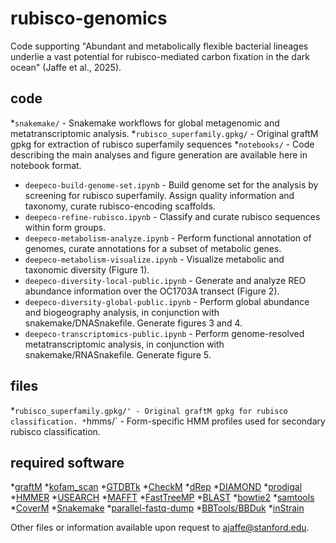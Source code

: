 # rubisco-genomics

Code supporting "Abundant and metabolically flexible bacterial lineages underlie a vast  potential for rubisco-mediated carbon fixation in the dark ocean" (Jaffe et al., 2025).

## code

*`snakemake/` - Snakemake workflows for global metagenomic and metatranscriptomic analysis.
*`rubisco_superfamily.gpkg/` - Original graftM gpkg for extraction of rubisco superfamily sequences
*`notebooks/` - Code describing the main analyses and figure generation are available here in notebook format.
   * `deepeco-build-genome-set.ipynb` - Build genome set for the analysis by screening for rubisco superfamily. Assign quality information and taxonomy, curate rubisco-encoding scaffolds.
   * `deepeco-refine-rubisco.ipynb` - Classify and curate rubisco sequences within form groups.
   * `deepeco-metabolism-analyze.ipynb` - Perform functional annotation of genomes, curate annotations for a subset of metabolic genes.
   * `deepeco-metabolism-visualize.ipynb` - Visualize metabolic and taxonomic diversity (Figure 1).
   * `deepeco-diversity-local-public.ipynb` - Generate and analyze REO abundance information over the OC1703A transect (Figure 2).
   * `deepeco-diversity-global-public.ipynb` - Perform global abundance and biogeography analysis, in conjunction with snakemake/DNASnakefile. Generate figures 3 and 4.
   * `deepeco-transcriptomics-public.ipynb` - Perform genome-resolved metatranscriptomic analysis, in conjunction with snakemake/RNASnakefile. Generate figure 5.

## files

*`rubisco_superfamily.gpkg/' - Original graftM gpkg for rubisco classification.
*`hmms/` - Form-specific HMM profiles used for secondary rubisco classification.

## required software

*[graftM](https://github.com/geronimp/graftM)
*[kofam_scan](https://github.com/takaram/kofam_scan)
*[GTDBTk](https://github.com/Ecogenomics/GTDBTk)
*[CheckM](https://github.com/Ecogenomics/CheckM)
*[dRep](https://github.com/MrOlm/drep)
*[DIAMOND](https://github.com/bbuchfink/diamond)
*[prodigal](https://github.com/hyattpd/Prodigal)
*[HMMER](https://github.com/EddyRivasLab/hmmer)
*[USEARCH](https://www.drive5.com/usearch/)
*[MAFFT](https://github.com/GSLBiotech/mafft)
*[FastTreeMP](https://morgannprice.github.io/fasttree/)
*[BLAST](https://blast.ncbi.nlm.nih.gov/doc/blast-help/downloadblastdata.html)
*[bowtie2](https://github.com/BenLangmead/bowtie2)
*[samtools](https://github.com/samtools/samtools)
*[CoverM](https://github.com/wwood/CoverM)
*[Snakemake](https://github.com/snakemake/snakemake)
*[parallel-fastq-dump](https://github.com/rvalieris/parallel-fastq-dump)
*[BBTools/BBDuk](https://jgi.doe.gov/data-and-tools/software-tools/bbtools/bb-tools-user-guide/bbduk-guide/)
*[inStrain](https://github.com/MrOlm/inStrain)

Other files or information available upon request to [ajaffe@stanford.edu](mailto:ajaffe@stanford.edu). 
